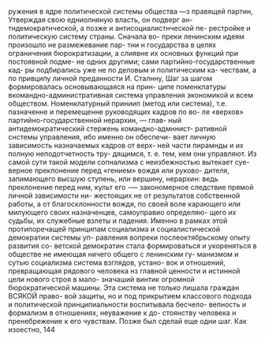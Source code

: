ружения в ядре политической системы общества —з
правящей партин,
Утверждая свою едниолняную власть, он подверг ан-
тндемократнческой, а позже и антисоциалистнческой пе-
рестройке и политическую систему страны. Сначала во-
преки ленинским идеям произошло не размежевание пар-
тни н государства в целях ограничения бюрократизации,
а слиявне их основных функций при постоявной подме-
не одних другими; сами партийно-государственные кад-
ры подбирались уже не по деловым и политическим ка-
чествам, а по привципу личной преданности И. Сталнну,
Шаг за шагом формировалась основывающаяся на прин-
ципе поменклатуры вкомандно-административная система
управления экономикой и всем обществом.
Номенклатурный приниип (метод или система), т.е.
пазначенне и перемещенне руководящих кадров по во-
ле «верхов» партийно-государственной нерархин, — глав-
ный антидемократический стержень командно-адмннист-
ративной снстемы управления, ибо именно он обеспечи-
вает личную зависимость назначаемых кадров от верх-
ней части пирамнды и их полную неподотчетность тру-
дящимся, т. е. тем, кем они управляют. Из самой сути
такой модели сопнализма с неизбежностью вытекает суе-
верное преклонение перед «гением» вождя или руково-
дителя, запимающего высшую ступень, или вершину,
нерархин: ведь преклонение перед ним, культ его -—
закономерное следствие прямой личной зависимости ни-
жестоящих не от результатов собственной работы, а от
благосклонности вождя, по своей воле карающего или
милующего своих назначенцев, самоуправио определяю-
щего их судьбы, их служебные взлеты и падения.
Именно в рамках этой протипоречащей принципам
социализма и социалистической демократии системы уп-
равления вопреки послеоктябрьскому опыту развития со-
ветской демократин стала формироваться и укореняться
в обществе не имеющая ничего общего с ленинским гу-
манизмом и сутью социализма система взглядов, устано-
вок и отношений, превращающая рядового человека нз
главной ценности и истинной цели нового строя в мало-
значаший винтик огромной бюрократической машины.
Эта система не только лишала граждан ВСЯКОЙ право-
вой защиты, но и под прикрытием классового подхода
и политической принципиальности воспитывала бесчело-
вепность и формализм в отношениях, неуважение к до-
стоянству человека н пренебрежение к его чувствам.
Позже был сделай еще одни шаг. Как изоестно,
144
